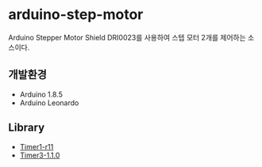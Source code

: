 # arduino-step-motor

Arduino Stepper Motor Shield DRI0023를 사용하여 스텝 모터 2개를 제어하는 소스이다.

## 개발환경
* Arduino 1.8.5
* Arduino Leonardo

## Library
* [Timer1-r11](http://playground.arduino.cc/Code/Timer1)
* [Timer3-1.1.0](https://www.arduinolibraries.info/libraries/timer-three)
